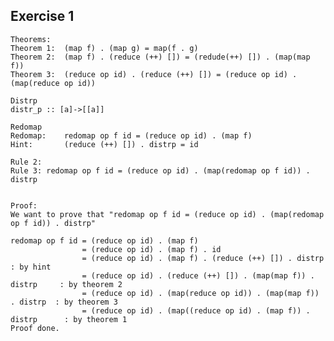 ## Exercise 1

	Theorems:
	Theorem 1: 	(map f) . (map g) = map(f . g)
	Theorem 2: 	(map f) . (reduce (++) []) = (redude(++) []) . (map(map f))
	Theorem 3: 	(reduce op id) . (reduce (++) []) = (reduce op id) . (map(reduce op id))
	
	Distrp
	distr_p :: [a]->[[a]]

	Redomap
	Redomap: 	redomap op f id = (reduce op id) . (map f)
	Hint: 		(reduce (++) []) . distrp = id

	Rule 2: 
	Rule 3: redomap op f id = (reduce op id) . (map(redomap op f id)) . distrp


	Proof: 
	We want to prove that "redomap op f id = (reduce op id) . (map(redomap op f id)) . distrp"

	redomap op f id = (reduce op id) . (map f)
					= (reduce op id) . (map f) . id
					= (reduce op id) . (map f) . (reduce (++) []) . distrp  		: by hint
					= (reduce op id) . (reduce (++) []) . (map(map f)) . distrp  	: by theorem 2
					= (reduce op id) . (map(reduce op id)) . (map(map f)) . distrp  : by theorem 3
					= (reduce op id) . (map((reduce op id) . (map f)) . distrp  	: by theorem 1
	Proof done.

